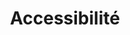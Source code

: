 ---
layout: redirect.njk
permalink: false
hideInSitemap: true
tags: level1
parent: it
key: accessibility_it
title: Accessibilité
alternativetitle: Sviluppiamo prodotti per il maggior numero di utenti.
redirect: /it/accessibility/introduction/about-this-guide/
order: 3
---